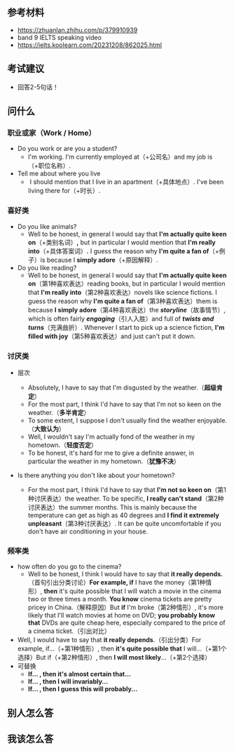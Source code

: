 ## 参考材料
- https://zhuanlan.zhihu.com/p/379910939
-  band 9 IELTS speaking video
- https://ielts.koolearn.com/20231208/862025.html

## 考试建议
- 回答2-5句话！

## 问什么
### 职业或家（Work / Home）
- Do you work or are you a student?
	-  I'm working. I'm currently employed at（+公司名）and my job is（+职位名称）.
- Tell me about where you live
	-   I should mention that I live in an apartment（+具体地点）. I've been living there for（+时长）.

### 喜好类
- Do you like animals?
	- Well to be honest, in general I would say that **I'm actually quite keen on**（+类别名词）**,** but in particular I would mention that **I'm really into**（+具体答案词）**.** I guess the reason why **I'm quite a fan of**（+例子）is because I **simply adore**（+原因解释）.
- Do you like reading?
	- Well to be honest, in general I would say that **I'm actually quite keen on**（第1种喜欢表达）reading books, but in particular I would mention that **I'm really into**（第2种喜欢表达）novels like science fictions. I guess the reason why **I'm quite a fan of**（第3种喜欢表达）them is because **I simply adore**（第4种喜欢表达）the **_storyline_**（故事情节）, which is often fairly **_engaging_**（引人入胜）and full of **_twists and turns_**（充满曲折）. Whenever I start to pick up a science fiction, **I'm filled with joy**（第5种喜欢表达）and just can't put it down.
### 讨厌类
- 层次
	- Absolutely, I have to say that I'm disgusted by the weather.（**超级肯定**）  
	- For the most part, I think I'd have to say that I'm not so keen on the weather.（**多半肯定**）  
	- To some extent, I suppose I don't usually find the weather enjoyable.（**大致认为**）  
	- Well, I wouldn't say I'm actually fond of the weather in my hometown.（**轻度否定**）  
	- To be honest, it's hard for me to give a definite answer, in particular the weather in my hometown.（**犹豫不决**）

- Is there anything you don't like about your hometown? 
	- For the most part, I think I'd have to say that **I'm not so keen on**（第1种讨厌表达）the weather. To be specific, **I really can't stand**（第2种讨厌表达）the summer months. This is mainly because the temperature can get as high as 40 degrees and **I find it extremely unpleasant**（第3种讨厌表达）. It can be quite uncomfortable if you don't have air conditioning in your house.

### 频率类
- how often do you go to the cinema?
	- Well to be honest, I think I would have to say that **it really depends.**（首句引出分类讨论）**For example, if** I have the money（第1种情形）, **then** it's quite possible that I will watch a movie in the cinema two or three times a month. **You know** cinema tickets are pretty pricey in China.（解释原因）But **if** I'm broke（第2种情形）, it's more likely that I'll watch movies at home on DVD; **you probably know that** DVDs are quite cheap here, especially compared to the price of a cinema ticket.（引出对比）
- Well, I would have to say that **it really depends**.（引出分类）For example, if...（+第1种情形）, then **it's quite possible that** I will...（+第1个选择）But if（+第2种情形）, then **I will most likely**...（+第2个选择）
- 可替换
	- **If... , then it's almost certain that...**  
	- **If... , then I will invariably...**  
	- **If... , then I guess this will probably...**
## 别人怎么答


## 我该怎么答

